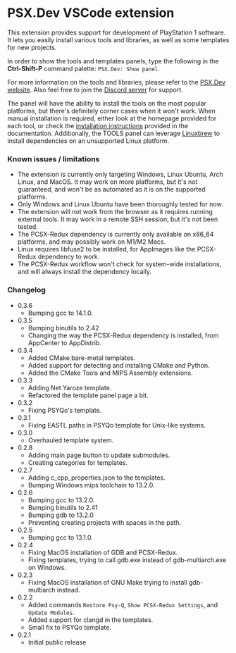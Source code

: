# PSX.Dev VSCode extension

This extension provides support for development of PlayStation 1 software. It lets you easily install various tools and libraries, as well as some templates for new projects.

In order to show the tools and templates panels, type the following in the **Ctrl-Shift-P** command palette: `PSX.Dev: Show panel`.

For more information on the tools and libraries, please refer to the [PSX.Dev website](https://psx.dev/). Also feel free to join the [Discord server](https://discord.gg/QByKPpH) for support.

The panel will have the ability to install the tools on the most popular platforms, but there's definitely corner cases when it won't work. When manual installation is required, either look at the homepage provided for each tool, or check the [installation instructions](https://github.com/grumpycoders/pcsx-redux/blob/main/src/mips/psyqo/GETTING_STARTED.md) provided in the documentation. Additionally, the TOOLS panel can leverage [Linuxbrew](https://docs.brew.sh/Homebrew-on-Linux) to install dependencies on an unsupported Linux platform.

### Known issues / limitations

- The extension is currently only targeting Windows, Linux Ubuntu, Arch Linux, and MacOS. It may work on more platforms, but it's not guaranteed, and won't be as automated as it is on the supported platforms.
- Only Windows and Linux Ubuntu have been thoroughly tested for now.
- The extension will not work from the browser as it requires running external tools. It may work in a remote SSH session, but it's not been tested.
- The PCSX-Redux dependency is currently only available on x86_64 platforms, and may possibly work on M1/M2 Macs.
- Linux requires libfuse2 to be installed, for AppImages like the PCSX-Redux dependency to work.
- The PCSX-Redux workflow won't check for system-wide installations, and will always install the dependency locally.

### Changelog

- 0.3.6
  - Bumping gcc to 14.1.0.
- 0.3.5
  - Bumping binutils to 2.42
  - Changing the way the PCSX-Redux dependency is installed, from AppCenter to AppDistrib.
- 0.3.4
  - Added CMake bare-metal templates.
  - Added support for detecting and installing CMake and Python.
  - Added the CMake Tools and MIPS Assembly extensions.
- 0.3.3
  - Adding Net Yaroze template.
  - Refactored the template panel page a bit.
- 0.3.2
  - Fixing PSYQo's template.
- 0.3.1
  - Fixing EASTL paths in PSYQo template for Unix-like systems.
- 0.3.0
  - Overhauled template system.
- 0.2.8
  - Adding main page button to update submodules.
  - Creating categories for templates.
- 0.2.7
  - Adding c_cpp_properties.json to the templates.
  - Bumping Windows mips toolchain to 13.2.0.
- 0.2.6
  - Bumping gcc to 13.2.0.
  - Bumping binutils to 2.41
  - Bumping gdb to 13.2.0
  - Preventing creating projects with spaces in the path.
- 0.2.5
  - Bumping gcc to 13.1.0.
- 0.2.4
  - Fixing MacOS installation of GDB and PCSX-Redux.
  - Fixing templates, trying to call gdb.exe instead of gdb-multiarch.exe on Windows.
- 0.2.3
  - Fixing MacOS installation of GNU Make trying to install gdb-multiarch instead.
- 0.2.2
  - Added commands `Restore Psy-Q`, `Show PCSX-Redux Settings`, and `Update Modules`.
  - Added support for clangd in the templates.
  - Small fix to PSYQo template.
- 0.2.1
  - Initial public release
